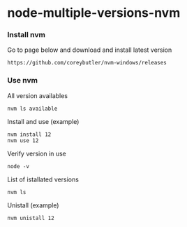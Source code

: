 # node-multiple-versions-nvm
### Install nvm

Go to page below and download and install latest version
```
https://github.com/coreybutler/nvm-windows/releases
```

### Use nvm

All version availables
```
nvm ls available
```

Install and use (example)
```
nvm install 12
nvm use 12
```

Verify version in use
```
node -v
```

List of istallated versions
```
nvm ls
```

Unistall (example)
```
nvm unistall 12
```
